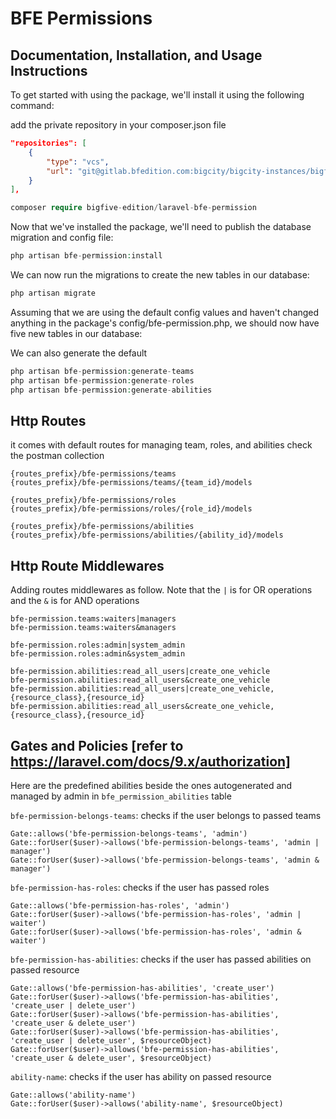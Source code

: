 # BFE Permissions

## Documentation, Installation, and Usage Instructions

To get started with using the package, we'll install it using the following command:

add the private repository in your composer.json file
```json
"repositories": [
	{
		"type": "vcs",
		"url": "git@gitlab.bfedition.com:bigcity/bigcity-instances/bigfiveedition-laravel-permission.git"
	}
],
```

```php
composer require bigfive-edition/laravel-bfe-permission
```
Now that we've installed the package, we'll need to publish the database migration and config file:

```php
php artisan bfe-permission:install
```
We can now run the migrations to create the new tables in our database:

```php
php artisan migrate
```
Assuming that we are using the default config values and haven't changed anything in the package's config/bfe-permission.php, 
we should now have five new tables in our database:


We can also generate the default 

```php
php artisan bfe-permission:generate-teams
php artisan bfe-permission:generate-roles
php artisan bfe-permission:generate-abilities
```

## Http Routes
it comes with default routes for managing team, roles, and abilities
check the postman collection 

```
{routes_prefix}/bfe-permissions/teams
{routes_prefix}/bfe-permissions/teams/{team_id}/models

{routes_prefix}/bfe-permissions/roles
{routes_prefix}/bfe-permissions/roles/{role_id}/models

{routes_prefix}/bfe-permissions/abilities
{routes_prefix}/bfe-permissions/abilities/{ability_id}/models
```

## Http Route Middlewares
Adding routes middlewares as follow.
Note that the `|` is for OR operations and the `&` is for AND operations

```
bfe-permission.teams:waiters|managers
bfe-permission.teams:waiters&managers

bfe-permission.roles:admin|system_admin
bfe-permission.roles:admin&system_admin

bfe-permission.abilities:read_all_users|create_one_vehicle
bfe-permission.abilities:read_all_users&create_one_vehicle
bfe-permission.abilities:read_all_users|create_one_vehicle,{resource_class},{resource_id}
bfe-permission.abilities:read_all_users&create_one_vehicle,{resource_class},{resource_id}
```


## Gates and Policies [refer to https://laravel.com/docs/9.x/authorization]
Here are the predefined abilities beside the ones autogenerated and managed by admin in `bfe_permission_abilities` table

`bfe-permission-belongs-teams`: checks if the user belongs to passed teams
```
Gate::allows('bfe-permission-belongs-teams', 'admin')
Gate::forUser($user)->allows('bfe-permission-belongs-teams', 'admin | manager')
Gate::forUser($user)->allows('bfe-permission-belongs-teams', 'admin & manager')
```


`bfe-permission-has-roles`: checks if the user has passed roles
```
Gate::allows('bfe-permission-has-roles', 'admin')
Gate::forUser($user)->allows('bfe-permission-has-roles', 'admin | waiter')
Gate::forUser($user)->allows('bfe-permission-has-roles', 'admin & waiter')
```


`bfe-permission-has-abilities`: checks if the user has passed abilities on passed resource
```
Gate::allows('bfe-permission-has-abilities', 'create_user')
Gate::forUser($user)->allows('bfe-permission-has-abilities', 'create_user | delete_user')
Gate::forUser($user)->allows('bfe-permission-has-abilities', 'create_user & delete_user')
Gate::forUser($user)->allows('bfe-permission-has-abilities', 'create_user | delete_user', $resourceObject)
Gate::forUser($user)->allows('bfe-permission-has-abilities', 'create_user & delete_user', $resourceObject)
```


`ability-name`: checks if the user has ability on passed resource
```
Gate::allows('ability-name')
Gate::forUser($user)->allows('ability-name', $resourceObject)
```
